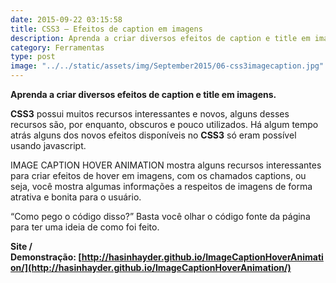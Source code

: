 ```yaml
---
date: 2015-09-22 03:15:58
title: CSS3 – Efeitos de caption em imagens
description: Aprenda a criar diversos efeitos de caption e title em imagens.
category: Ferramentas
type: post
image: "../../static/assets/img/September2015/06-css3imagecaption.jpg"
---
```


**Aprenda a criar diversos efeitos de caption e title em imagens.**

**CSS3** possui muitos recursos interessantes e novos, alguns desses recursos são, por enquanto, obscuros e pouco utilizados. Há algum tempo atrás alguns dos novos efeitos disponíveis no **CSS3** só eram possível usando javascript.

IMAGE CAPTION HOVER ANIMATION mostra alguns recursos interessantes para criar efeitos de hover em imagens, com os chamados captions, ou seja, você mostra algumas informações a respeitos de imagens de forma atrativa e bonita para o usuário.

“Como pego o código disso?” Basta você olhar o código fonte da página para ter uma ideia de como foi feito.

**Site / Demonstração: [http://hasinhayder.github.io/ImageCaptionHoverAnimation/](http://hasinhayder.github.io/ImageCaptionHoverAnimation/)**
